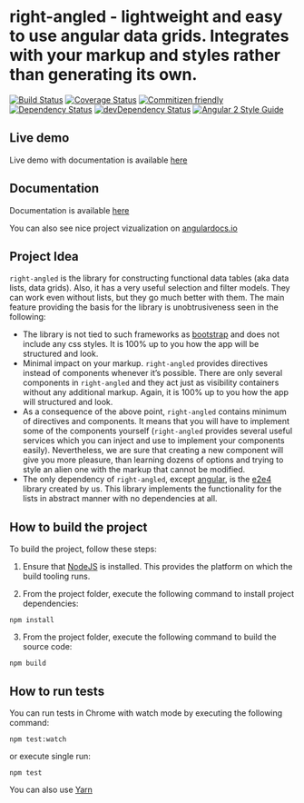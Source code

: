 # right-angled - lightweight and easy to use angular data grids. Integrates with your markup and styles rather than generating its own.

[![Build Status](https://travis-ci.org/eastbanctechru/right-angled.svg?branch=master)](https://travis-ci.org/eastbanctechru/right-angled)
[![Coverage Status](https://coveralls.io/repos/github/eastbanctechru/right-angled/badge.svg?branch=master)](https://coveralls.io/github/eastbanctechru/right-angled?branch=master)
[![Commitizen friendly](https://img.shields.io/badge/commitizen-friendly-brightgreen.svg)](http://commitizen.github.io/cz-cli/)
[![Dependency Status](https://david-dm.org/eastbanctechru/right-angled.svg)](https://david-dm.org/eastbanctechru/right-angled)
[![devDependency Status](https://david-dm.org/eastbanctechru/right-angled/dev-status.svg)](https://david-dm.org/eastbanctechru/right-angled?type=dev)
[![Angular 2 Style Guide](https://mgechev.github.io/angular2-style-guide/images/badge.svg)](https://angular.io/styleguide)

## Live demo
Live demo with documentation is available [here](https://eastbanctechru.github.io/right-angled-demo)

## Documentation
Documentation is available [here](http://eastbanctechru.github.io/right-angled)

You can also see nice project vizualization on [angulardocs.io](http://angulardoc.io/repos/github/54775184/project/%2F/overview)

## Project Idea
`right-angled` is the library for constructing functional data tables (aka data lists, data grids). 
Also, it has a very useful selection and filter models. 
They can work even without lists, but they go much better with them. The main feature providing the basis for the library is unobtrusiveness seen in the following:

- The library is not tied to such frameworks as [bootstrap](https://getbootstrap.com) and does not include any css styles. It is 100% up to you how the app will be structured and look. 
- Minimal impact on your markup. `right-angled` provides directives instead of components whenever it’s possible. 
There are only several components in `right-angled` and they act just as visibility containers without any additional markup. 
Again, it is 100% up to you how the app will structured and look.
- As a consequence of the above point, `right-angled` contains minimum of directives and components. 
It means that you will have to implement some of the components yourself (`right-angled` provides several useful services which you can inject and use to implement your components easily). 
Nevertheless, we are sure that creating a new component will give you more pleasure, than learning dozens of options and trying to style an alien one with the markup that cannot be modified.
- The only dependency of `right-angled`, except [angular](https://angular.io), is the [e2e4](https://github.com/eastbanctechru/e2e4) library created by us. This library implements the functionality for the lists in abstract manner with no dependencies at all.  

## How to build the project

To build the project, follow these steps:

1. Ensure that [NodeJS](http://nodejs.org/) is installed. This provides the platform on which the build tooling runs.

2. From the project folder, execute the following command to install project dependencies:

  ```shell
  npm install
  ```
3. From the project folder, execute the following command to build the source code:

  ```shell
  npm build
  ```

## How to run tests

You can run tests in Chrome with watch mode by executing the following command: 

  ```shell
  npm test:watch
  ```
  or execute single run:
  
  ```shell
  npm test
  ```

You can also use [Yarn](https://yarnpkg.com/)

